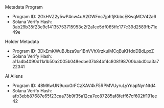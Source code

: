 Metadata Program

- Program ID: 2GkHVZ2y5wP4nw4uA2GWFnc7jphfjKbbcEKwqMCV42a6
- Solana Verify Hash: 3ab29b35f23e9e14135753715953c2f2a1ee5df065ffc177c39d2589fb71e49e

Holder Metadata

- Program ID: 3DkEmKWuBJbza9ur1BnVVhXrzkuiMCqBuKHdoDBdLpxZ
- Solana Verify Hash: a11a4b4090d11a1b50a2005b048ecbe37b84bf4c808198700babd0ca3a722341

AI Aliens

- Program ID: 48MKwUN9uxxGrFCzXAV4kF5RPMVUyruLyYnapNynNtd4
- Solana Verify Hash: afb3ebb87687e65f23caa73b9f35a12ca7ec87285af8feff67cf602ff191ee42
